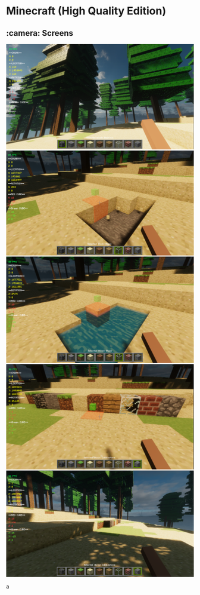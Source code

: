 # Minecraft (High Quality Edition)


<h2>:camera: Screens</h2>

![alt text](https://github.com/sabauandrei98/unity3d/blob/master/Minecraft/Screens/1.png)
![alt text](https://github.com/sabauandrei98/unity3d/blob/master/Minecraft/Screens/2.png)
![alt text](https://github.com/sabauandrei98/unity3d/blob/master/Minecraft/Screens/3.png)
![alt text](https://github.com/sabauandrei98/unity3d/blob/master/Minecraft/Screens/4.png)
![alt text](https://github.com/sabauandrei98/unity3d/blob/master/Minecraft/Screens/5.png)

a